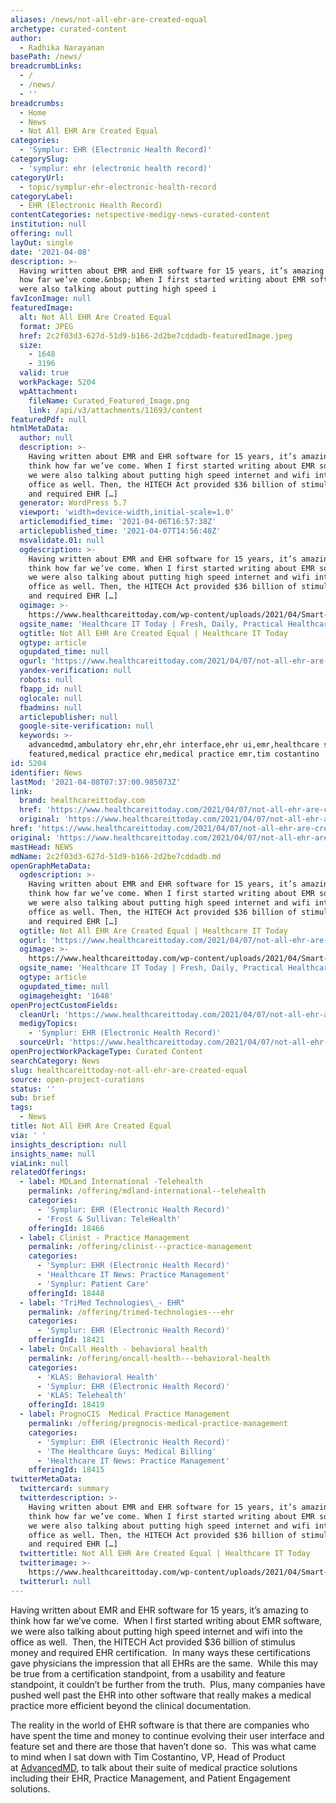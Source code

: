 ```yaml
---
aliases: /news/not-all-ehr-are-created-equal
archetype: curated-content
author:
  - Radhika Narayanan
basePath: /news/
breadcrumbLinks:
  - /
  - /news/
  - ''
breadcrumbs:
  - Home
  - News
  - Not All EHR Are Created Equal
categories:
  - 'Symplur: EHR (Electronic Health Record)'
categorySlug:
  - 'symplur: ehr (electronic health record)'
categoryUrl:
  - topic/symplur-ehr-electronic-health-record
categoryLabel:
  - EHR (Electronic Health Record)
contentCategories: netspective-medigy-news-curated-content
institution: null
offering: null
layOut: single
date: '2021-04-08'
description: >-
  Having written about EMR and EHR software for 15 years, it’s amazing to think
  how far we’ve come.&nbsp; When I first started writing about EMR software, we
  were also talking about putting high speed i
favIconImage: null
featuredImage:
  alt: Not All EHR Are Created Equal
  format: JPEG
  href: 2c2f03d3-627d-51d9-b166-2d2be7cddadb-featuredImage.jpeg
  size:
    - 1648
    - 3196
  valid: true
  workPackage: 5204
  wpAttachment:
    fileName: Curated_Featured_Image.png
    link: /api/v3/attachments/11693/content
featuredPdf: null
htmlMetaData:
  author: null
  description: >-
    Having written about EMR and EHR software for 15 years, it’s amazing to
    think how far we’ve come. When I first started writing about EMR software,
    we were also talking about putting high speed internet and wifi into the
    office as well. Then, the HITECH Act provided $36 billion of stimulus money
    and required EHR […]
  generator: WordPress 5.7
  viewport: 'width=device-width,initial-scale=1.0'
  articlemodified_time: '2021-04-06T16:57:38Z'
  articlepublished_time: '2021-04-07T14:56:48Z'
  msvalidate.01: null
  ogdescription: >-
    Having written about EMR and EHR software for 15 years, it’s amazing to
    think how far we’ve come. When I first started writing about EMR software,
    we were also talking about putting high speed internet and wifi into the
    office as well. Then, the HITECH Act provided $36 billion of stimulus money
    and required EHR […]
  ogimage: >-
    https://www.healthcareittoday.com/wp-content/uploads/2021/04/Smart-EHR-Dashboard-2-edit.png
  ogsite_name: 'Healthcare IT Today | Fresh, Daily, Practical Healthcare IT Insights'
  ogtitle: Not All EHR Are Created Equal | Healthcare IT Today
  ogtype: article
  ogupdated_time: null
  ogurl: 'https://www.healthcareittoday.com/2021/04/07/not-all-ehr-are-created-equal/'
  yandex-verification: null
  robots: null
  fbapp_id: null
  oglocale: null
  fbadmins: null
  articlepublisher: null
  google-site-verification: null
  keywords: >-
    advancedmd,ambulatory ehr,ehr,ehr interface,ehr ui,emr,healthcare scene
    featured,medical practice ehr,medical practice emr,tim costantino
id: 5204
identifier: News
lastMod: '2021-04-08T07:37:00.985073Z'
link:
  brand: healthcareittoday.com
  href: 'https://www.healthcareittoday.com/2021/04/07/not-all-ehr-are-created-equal/'
  original: 'https://www.healthcareittoday.com/2021/04/07/not-all-ehr-are-created-equal/'
href: 'https://www.healthcareittoday.com/2021/04/07/not-all-ehr-are-created-equal/'
original: 'https://www.healthcareittoday.com/2021/04/07/not-all-ehr-are-created-equal/'
mastHead: NEWS
mdName: 2c2f03d3-627d-51d9-b166-2d2be7cddadb.md
openGraphMetaData:
  ogdescription: >-
    Having written about EMR and EHR software for 15 years, it’s amazing to
    think how far we’ve come. When I first started writing about EMR software,
    we were also talking about putting high speed internet and wifi into the
    office as well. Then, the HITECH Act provided $36 billion of stimulus money
    and required EHR […]
  ogtitle: Not All EHR Are Created Equal | Healthcare IT Today
  ogurl: 'https://www.healthcareittoday.com/2021/04/07/not-all-ehr-are-created-equal/'
  ogimage: >-
    https://www.healthcareittoday.com/wp-content/uploads/2021/04/Smart-EHR-Dashboard-2-edit.png
  ogsite_name: 'Healthcare IT Today | Fresh, Daily, Practical Healthcare IT Insights'
  ogtype: article
  ogupdated_time: null
  ogimageheight: '1648'
openProjectCustomFields:
  cleanUrl: 'https://www.healthcareittoday.com/2021/04/07/not-all-ehr-are-created-equal/'
  medigyTopics:
    - 'Symplur: EHR (Electronic Health Record)'
  sourceUrl: 'https://www.healthcareittoday.com/2021/04/07/not-all-ehr-are-created-equal/'
openProjectWorkPackageType: Curated Content
searchCategory: News
slug: healthcareittoday-not-all-ehr-are-created-equal
source: open-project-curations
status: ''
sub: brief
tags:
  - News
title: Not All EHR Are Created Equal
via: ' '
insights_description: null
insights_name: null
viaLink: null
relatedOfferings:
  - label: MDLand International -Telehealth
    permalink: /offering/mdland-international--telehealth
    categories:
      - 'Symplur: EHR (Electronic Health Record)'
      - 'Frost & Sullivan: TeleHealth'
    offeringId: 18466
  - label: Clinist - Practice Management
    permalink: /offering/clinist---practice-management
    categories:
      - 'Symplur: EHR (Electronic Health Record)'
      - 'Healthcare IT News: Practice Management'
      - 'Symplur: Patient Care'
    offeringId: 18448
  - label: "TriMed Technologies\_- EHR"
    permalink: /offering/trimed-technologies---ehr
    categories:
      - 'Symplur: EHR (Electronic Health Record)'
    offeringId: 18421
  - label: OnCall Health - behavioral health
    permalink: /offering/oncall-health---behavioral-health
    categories:
      - 'KLAS: Behavioral Health'
      - 'Symplur: EHR (Electronic Health Record)'
      - 'KLAS: Telehealth'
    offeringId: 18419
  - label: PrognoCIS  Medical Practice Management
    permalink: /offering/prognocis-medical-practice-management
    categories:
      - 'Symplur: EHR (Electronic Health Record)'
      - 'The Healthcare Guys: Medical Billing'
      - 'Healthcare IT News: Practice Management'
    offeringId: 18415
twitterMetaData:
  twittercard: summary
  twitterdescription: >-
    Having written about EMR and EHR software for 15 years, it’s amazing to
    think how far we’ve come. When I first started writing about EMR software,
    we were also talking about putting high speed internet and wifi into the
    office as well. Then, the HITECH Act provided $36 billion of stimulus money
    and required EHR […]
  twittertitle: Not All EHR Are Created Equal | Healthcare IT Today
  twitterimage: >-
    https://www.healthcareittoday.com/wp-content/uploads/2021/04/Smart-EHR-Dashboard-2-edit.png
  twitterurl: null
---
```

<p>Having written about EMR and EHR software for 15 years, it’s amazing to think how far we’ve come.&nbsp; When I first started writing about EMR software, we were also talking about putting high speed internet and wifi into the office as well.&nbsp; Then, the HITECH Act provided $36 billion of stimulus money and required EHR certification.&nbsp; In many ways these certifications gave physicians the impression that all EHRs are the same.&nbsp; While this may be true from a certification standpoint, from a usability and feature standpoint, it couldn’t be further from the truth.&nbsp; Plus, many companies have pushed well past the EHR into other software that really makes a medical practice more efficient beyond the clinical documentation.</p><p>The reality in the world of EHR software is that there are companies who have spent the time and money to continue evolving their user interface and feature set and there are those that haven’t done so.&nbsp; This was what came to mind when I sat down with&nbsp;Tim Costantino, VP, Head of Product at&nbsp;<a href="https://www.advancedmd.com/">AdvancedMD</a>, to talk about their suite of medical practice solutions including their EHR, Practice Management, and Patient Engagement solutions.</p>